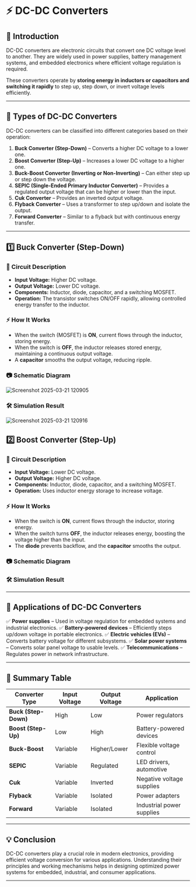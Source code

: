 # ⚡ DC-DC Converters

## 📘 Introduction
DC-DC converters are electronic circuits that convert one DC voltage level to another. They are widely used in power supplies, battery management systems, and embedded electronics where efficient voltage regulation is required.

These converters operate by **storing energy in inductors or capacitors and switching it rapidly** to step up, step down, or invert voltage levels efficiently.

---

## 🔹 Types of DC-DC Converters
DC-DC converters can be classified into different categories based on their operation:

1. **Buck Converter (Step-Down)** – Converts a higher DC voltage to a lower one.
2. **Boost Converter (Step-Up)** – Increases a lower DC voltage to a higher one.
3. **Buck-Boost Converter (Inverting or Non-Inverting)** – Can either step up or step down the voltage.
4. **SEPIC (Single-Ended Primary Inductor Converter)** – Provides a regulated output voltage that can be higher or lower than the input.
5. **Cuk Converter** – Provides an inverted output voltage.
6. **Flyback Converter** – Uses a transformer to step up/down and isolate the output.
7. **Forward Converter** – Similar to a flyback but with continuous energy transfer.

---

## 1️⃣ Buck Converter (Step-Down)

### 📌 Circuit Description
- **Input Voltage:** Higher DC voltage.
- **Output Voltage:** Lower DC voltage.
- **Components:** Inductor, diode, capacitor, and a switching MOSFET.
- **Operation:** The transistor switches ON/OFF rapidly, allowing controlled energy transfer to the inductor.

### ⚡ How It Works
- When the switch (MOSFET) is **ON**, current flows through the inductor, storing energy.
- When the switch is **OFF**, the inductor releases stored energy, maintaining a continuous output voltage.
- A **capacitor** smooths the output voltage, reducing ripple.

### 📷 Schematic Diagram

![Screenshot 2025-03-21 120905](https://github.com/user-attachments/assets/5ff4d2c7-2732-4d16-b3f8-2a35ae04590c)


### 🛠 Simulation Result

![Screenshot 2025-03-21 120916](https://github.com/user-attachments/assets/3996f351-e408-4981-af48-d203ac5c368e)

## 2️⃣ Boost Converter (Step-Up)

### 📌 Circuit Description
- **Input Voltage:** Lower DC voltage.
- **Output Voltage:** Higher DC voltage.
- **Components:** Inductor, diode, capacitor, and a switching MOSFET.
- **Operation:** Uses inductor energy storage to increase voltage.

### ⚡ How It Works
- When the switch is **ON**, current flows through the inductor, storing energy.
- When the switch turns **OFF**, the inductor releases energy, boosting the voltage higher than the input.
- The **diode** prevents backflow, and the **capacitor** smooths the output.

### 📷 Schematic Diagram


### 🛠 Simulation Result


---

## 📌 Applications of DC-DC Converters
✅ **Power supplies** – Used in voltage regulation for embedded systems and industrial electronics.
✅ **Battery-powered devices** – Efficiently steps up/down voltage in portable electronics.
✅ **Electric vehicles (EVs)** – Converts battery voltage for different subsystems.
✅ **Solar power systems** – Converts solar panel voltage to usable levels.
✅ **Telecommunications** – Regulates power in network infrastructure.

---

## 📌 Summary Table

| Converter Type      | Input Voltage | Output Voltage | Application |
|--------------------|--------------|---------------|-------------|
| **Buck (Step-Down)** | High         | Low           | Power regulators |
| **Boost (Step-Up)** | Low          | High          | Battery-powered devices |
| **Buck-Boost**      | Variable     | Higher/Lower  | Flexible voltage control |
| **SEPIC**          | Variable     | Regulated     | LED drivers, automotive |
| **Cuk**            | Variable     | Inverted      | Negative voltage supplies |
| **Flyback**        | Variable     | Isolated      | Power adapters |
| **Forward**        | Variable     | Isolated      | Industrial power supplies |

---

## 💡 Conclusion
DC-DC converters play a crucial role in modern electronics, providing efficient voltage conversion for various applications. Understanding their principles and working mechanisms helps in designing optimized power systems for embedded, industrial, and consumer applications.

---
